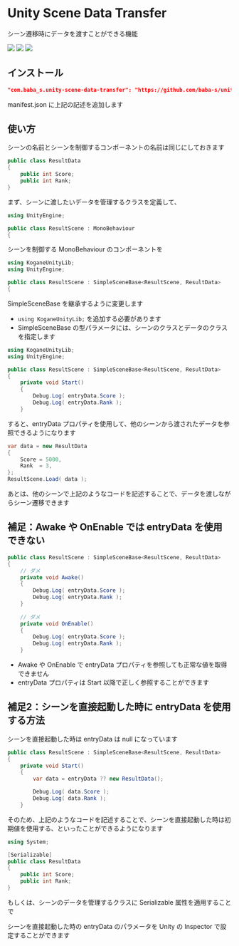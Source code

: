 # Unity Scene Data Transfer

シーン遷移時にデータを渡すことができる機能

![](https://img.shields.io/badge/Unity-2019.2%2B-red.svg)
![](https://img.shields.io/badge/.NET-4.x-orange.svg)
[![](https://img.shields.io/github/license/baba-s/unity-scene-data-transfer.svg)](https://github.com/baba-s/unity-scene-data-transfer/blob/master/LICENSE)

## インストール

```json
"com.baba_s.unity-scene-data-transfer": "https://github.com/baba-s/unity-scene-data-transfer.git",
```

manifest.json に上記の記述を追加します  

## 使い方

シーンの名前とシーンを制御するコンポーネントの名前は同じにしておきます

```cs
public class ResultData
{
    public int Score;
    public int Rank;
}
```

まず、シーンに渡したいデータを管理するクラスを定義して、

```cs
using UnityEngine;

public class ResultScene : MonoBehaviour
{
```

シーンを制御する MonoBehaviour のコンポーネントを

```cs
using KoganeUnityLib;
using UnityEngine;

public class ResultScene : SimpleSceneBase<ResultScene, ResultData>
{
```

SimpleSceneBase を継承するように変更します

- `using KoganeUnityLib;` を追加する必要があります
- SimpleSceneBase の型パラメータには、シーンのクラスとデータのクラスを指定します

```cs
using KoganeUnityLib;
using UnityEngine;

public class ResultScene : SimpleSceneBase<ResultScene, ResultData>
{
    private void Start()
    {
        Debug.Log( entryData.Score );
        Debug.Log( entryData.Rank );
    }
```

すると、entryData プロパティを使用して、他のシーンから渡されたデータを参照できるようになります

```cs
var data = new ResultData
{
    Score = 5000,
    Rank  = 3,
};
ResultScene.Load( data );
```

あとは、他のシーンで上記のようなコードを記述することで、データを渡しながらシーン遷移できます

## 補足：Awake や OnEnable では entryData を使用できない

```cs
public class ResultScene : SimpleSceneBase<ResultScene, ResultData>
{
    // ダメ
    private void Awake()
    {
        Debug.Log( entryData.Score );
        Debug.Log( entryData.Rank );
    }
    
    // ダメ
    private void OnEnable()
    {
        Debug.Log( entryData.Score );
        Debug.Log( entryData.Rank );
    }
```

- Awake や OnEnable で entryData プロパティを参照しても正常な値を取得できません
- entryData プロパティは Start 以降で正しく参照することができます

## 補足2：シーンを直接起動した時に entryData を使用する方法

シーンを直接起動した時は entryData は null になっています

```cs
public class ResultScene : SimpleSceneBase<ResultScene, ResultData>
{
    private void Start()
    {
        var data = entryData ?? new ResultData();

        Debug.Log( data.Score );
        Debug.Log( data.Rank );
    }
```

そのため、上記のようなコードを記述することで、シーンを直接起動した時は初期値を使用する、といったことができるようになります

```cs
using System;

[Serializable]
public class ResultData
{
    public int Score;
    public int Rank;
}
```

もしくは、シーンのデータを管理するクラスに Serializable 属性を適用することで

シーンを直接起動した時の entryData のパラメータを Unity の Inspector で設定することができます
